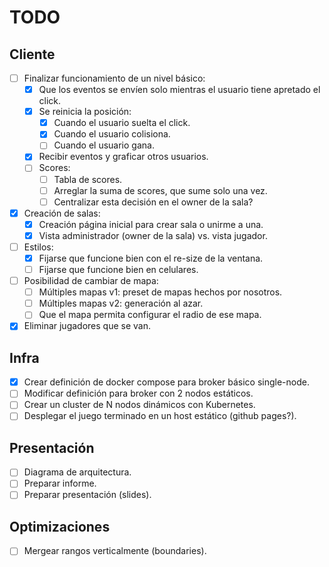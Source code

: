 # TODO

## Cliente

- [ ] Finalizar funcionamiento de un nivel básico:
  - [x] Que los eventos se envíen solo mientras el usuario tiene apretado el click.
  - [x] Se reinicia la posición:
    - [x] Cuando el usuario suelta el click.
    - [x] Cuando el usuario colisiona.
    - [ ] Cuando el usuario gana.
  - [x] Recibir eventos y graficar otros usuarios.
  - [ ] Scores:
    - [ ] Tabla de scores.
    - [ ] Arreglar la suma de scores, que sume solo una vez.
    - [ ] Centralizar esta decisión en el owner de la sala?
- [x] Creación de salas:
  - [x] Creación página inicial para crear sala o unirme a una.
  - [x] Vista administrador (owner de la sala) vs. vista jugador.
- [ ] Estilos:
  - [x] Fijarse que funcione bien con el re-size de la ventana.
  - [ ] Fijarse que funcione bien en celulares.
- [ ] Posibilidad de cambiar de mapa:
  - [ ] Múltiples mapas v1: preset de mapas hechos por nosotros.
  - [ ] Múltiples mapas v2: generación al azar.
  - [ ] Que el mapa permita configurar el radio de ese mapa.
- [x] Eliminar jugadores que se van.

## Infra

- [x] Crear definición de docker compose para broker básico single-node.
- [ ] Modificar definición para broker con 2 nodos estáticos.
- [ ] Crear un cluster de N nodos dinámicos con Kubernetes.
- [ ] Desplegar el juego terminado en un host estático (github pages?).

## Presentación

- [ ] Diagrama de arquitectura.
- [ ] Preparar informe.
- [ ] Preparar presentación (slides).

## Optimizaciones

- [ ] Mergear rangos verticalmente (boundaries).
